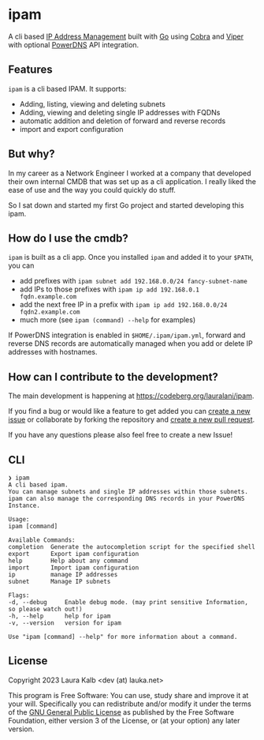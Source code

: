 # ipam
A cli based [IP Address Management](https://en.wikipedia.org/wiki/IP_address_management)
built with [Go](https://go.dev/) using [Cobra](https://cobra.dev/) and
[Viper](https://github.com/spf13/viper) with optional [PowerDNS](https://www.powerdns.com/auth.html)
API integration.

## Features
`ipam` is a cli based IPAM. It supports:
- Adding, listing, viewing and deleting subnets
- Adding, viewing and deleting single IP addresses with FQDNs
- automatic addition and deletion of forward and reverse records
- import and export configuration

## But why?
In my career as a Network Engineer I worked at a company that developed their own internal CMDB
that was set up as a cli application. I really liked the ease of use and the way you could
quickly do stuff.

So I sat down and started my first Go project and started developing this ipam.

## How do I use the cmdb?
`ipam` is built as a cli app. Once you installed `ipam` and added it to your `$PATH`, you can
- add prefixes with `ipam subnet add 192.168.0.0/24 fancy-subnet-name`
- add IPs to those prefixes with `ipam ip add 192.168.0.1 fqdn.example.com`
- add the next free IP in a prefix with `ipam ip add 192.168.0.0/24 fqdn2.example.com`
- much more (see `ipam (command) --help` for examples)


If PowerDNS integration is enabled in `$HOME/.ipam/ipam.yml`, forward and reverse DNS records
are automatically managed when you add or delete IP addresses with hostnames.

## How can I contribute to the development?
The main development is happening at https://codeberg.org/lauralani/ipam.

If you find a bug or would like a feature to get added you can 
[create a new issue](https://codeberg.org/lauralani/ipam/issues)
or collaborate by forking the repository and 
[create a new pull request](https://codeberg.org/lauralani/ipam/pulls).

If you have any questions please also feel free to create a new Issue!

## CLI
```
❯ ipam
A cli based ipam.
You can manage subnets and single IP addresses within those subnets.
ipam can also manage the corresponding DNS records in your PowerDNS Instance.

Usage:
ipam [command]

Available Commands:
completion  Generate the autocompletion script for the specified shell
export      Export ipam configuration
help        Help about any command
import      Import ipam configuration
ip          manage IP addresses
subnet      Manage IP subnets

Flags:
-d, --debug     Enable debug mode. (may print sensitive Information, so please watch out!)
-h, --help      help for ipam
-v, --version   version for ipam

Use "ipam [command] --help" for more information about a command.
```

## License
Copyright 2023 Laura Kalb <dev (at) lauka.net>

This program is Free Software: You can use, study share and improve it at your
will. Specifically you can redistribute and/or modify it under the terms of the
[GNU General Public License](https://www.gnu.org/licenses/gpl.html) as
published by the Free Software Foundation, either version 3 of the License, or
(at your option) any later version.
